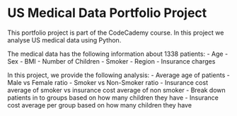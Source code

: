 # US Medical Data Portfolio Project

This portfolio project is part of the CodeCademy course. In this project we analyse US medical data using Python. 

The medical data has the following information about 1338 patients:
    - Age
    - Sex
    - BMI
    - Number of Children
    - Smoker
    - Region
    - Insurance charges


In this project, we provide the following analysis: 
    - Average age of patients
    - Male vs Female ratio
    - Smoker vs Non-Smoker ratio
    - Insurance cost average of smoker vs insurance cost average of non smoker
    - Break down patients in to groups based on how many children they have 
    - Insurance cost average per group based on how many children they have

